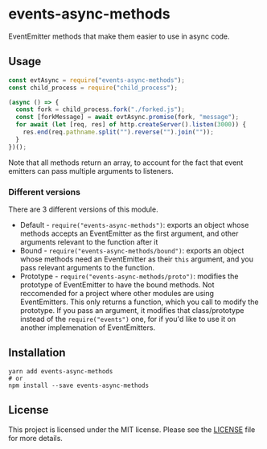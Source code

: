 # events-async-methods
EventEmitter methods that make them easier to use in async code.

## Usage
```js
const evtAsync = require("events-async-methods");
const child_process = require("child_process");

(async () => {
  const fork = child_process.fork("./forked.js");
  const [forkMessage] = await evtAsync.promise(fork, "message");
  for await (let [req, res] of http.createServer().listen(3000)) {
    res.end(req.pathname.split("").reverse("").join(""));
  }
})();
```
Note that all methods return an array, to account for the fact that event emitters can pass multiple arguments to listeners.

### Different versions
There are 3 different versions of this module.
* Default - `require("events-async-methods")`: exports an object whose methods accepts an EventEmitter as the first argument,
  and other arguments relevant to the function after it
* Bound - `require("events-async-methods/bound")`: exports an object whose methods need an EventEmitter as their `this`
  argument, and you pass relevant arguments to the function.
* Prototype - `require("events-async-methods/proto")`: modifies the prototype of EventEmitter to have the bound methods.
  Not reccomended for a project where other modules are using EventEmitters. This only returns a function,
  which you call to modify the prototype. If you pass an argument, it modifies that class/prototype
  instead of the `require("events")` one, for if you'd like to use it on another implemenation of EventEmitters.

## Installation

```shell
yarn add events-async-methods
# or
npm install --save events-async-methods
```

## License
This project is licensed under the MIT license. Please see the [LICENSE](LICENSE) file for more details.
